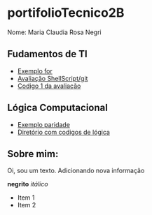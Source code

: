 # portifolioTecnico2B
Nome: Maria Claudia Rosa Negri

## Fudamentos de TI
* [Exemplo for](FundamentosTI/teste/seq_val_int.sh)
* [Avaliação ShellScript/git](FundamentosTI/AvaliacaoShellGit/)
* [Codigo 1 da avaliação](FundamentosTI/AvaliacaoShellGit/permissionamento.sh)

## Lógica Computacional
* [Exemplo paridade](LogicaComputcional/AulaVetores.java)
* [Diretório com codigos de lógica](LogicaComputcional/)

## Sobre mim:

Oi, sou um texto.
Adicionando nova informação

**negrito** 
*itálico*

* Item 1
* Item 2
